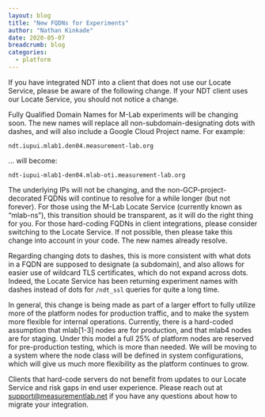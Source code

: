 ```yaml
---
layout: blog
title: "New FQDNs for Experiments"
author: "Nathan Kinkade"
date: 2020-05-07
breadcrumb: blog
categories:
  - platform
---
```


If you have integrated NDT into a client that does not use our Locate Service, please be aware of the following change. If your NDT client uses our Locate Service, you should not notice a change.

Fully Qualified Domain Names for M-Lab experiments will be changing soon.<!--more--> The new names will replace all non-subdomain-designating dots with dashes, and will also include a Google Cloud Project name.  For example:

`ndt.iupui.mlab1.den04.measurement-lab.org`

... will become:

`ndt-iupui-mlab1-den04.mlab-oti.measurement-lab.org`

The underlying IPs will not be changing, and the non-GCP-project-decorated FQDNs will continue to resolve for a while longer (but not forever). For those using the M-Lab Locate Service (currently known as “mlab-ns”), this transition should be transparent, as it will do the right thing for you. For those hard-coding FQDNs in client integrations, please consider switching to the Locate Service. If not possible, then please take this change into account in your code. The new names already resolve.

Regarding changing dots to dashes, this is more consistent with what dots in a FQDN are supposed to designate (a subdomain), and also allows for easier use of wildcard TLS certificates, which do not expand across dots. Indeed, the Locate Service has been returning experiment names with dashes instead of dots for `/ndt_ssl` queries for quite a long time.

In general, this change is being made as part of a larger effort to fully utilize more of the platform nodes for production traffic, and to make the system more flexible for internal operations. Currently, there is a hard-coded assumption that mlab[1-3] nodes are for production, and that mlab4 nodes are for staging. Under this model a full 25% of platform nodes are reserved for pre-production testing, which is more than needed. We will be moving to a system where the node class will be defined in system configurations, which will give us much more flexibility as the platform continues to grow.

Clients that hard-code servers do not benefit from updates to our Locate Service and risk gaps in end user experience. Please reach out at support@measurementlab.net if you have any questions about how to migrate your integration.
